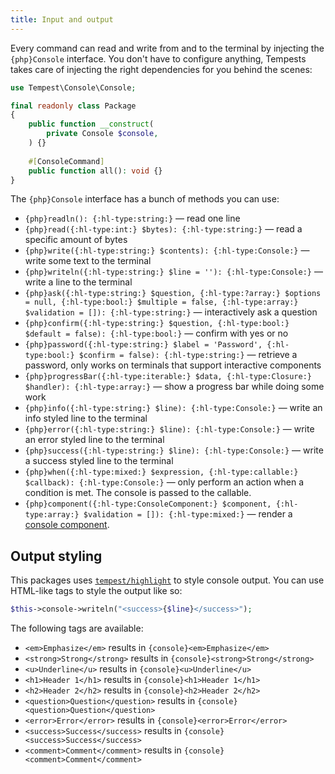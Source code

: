 ```yaml
---
title: Input and output
---
```


Every command can read and write from and to the terminal by injecting the `{php}Console` interface. You don't have to configure anything, Tempests takes care of injecting the right dependencies for you behind the scenes:

```php
use Tempest\Console\Console;

final readonly class Package
{
    public function __construct(
        private Console $console,
    ) {}
    
    #[ConsoleCommand]
    public function all(): void {}
}
```

The `{php}Console` interface has a bunch of methods you can use:

- `{php}readln(): {:hl-type:string:}` — read one line
- `{php}read({:hl-type:int:} $bytes): {:hl-type:string:}` — read a specific amount of bytes
- `{php}write({:hl-type:string:} $contents): {:hl-type:Console:}` — write some text to the terminal
- `{php}writeln({:hl-type:string:} $line = ''): {:hl-type:Console:}` — write a line to the terminal
- `{php}ask({:hl-type:string:} $question, {:hl-type:?array:} $options = null, {:hl-type:bool:} $multiple = false, {:hl-type:array:} $validation = []): {:hl-type:string:}` — interactively ask a question
- `{php}confirm({:hl-type:string:} $question, {:hl-type:bool:} $default = false): {:hl-type:bool:}` — confirm with yes or no
- `{php}password({:hl-type:string:} $label = 'Password', {:hl-type:bool:} $confirm = false): {:hl-type:string:}` — retrieve a password, only works on terminals that support interactive components
- `{php}progressBar({:hl-type:iterable:} $data, {:hl-type:Closure:} $handler): {:hl-type:array:}` — show a progress bar while doing some work
- `{php}info({:hl-type:string:} $line): {:hl-type:Console:}` — write an info styled line to the terminal
- `{php}error({:hl-type:string:} $line): {:hl-type:Console:}` — write an error styled line to the terminal
- `{php}success({:hl-type:string:} $line): {:hl-type:Console:}` — write a success styled line to the terminal
- `{php}when({:hl-type:mixed:} $expression, {:hl-type:callable:} $callback): {:hl-type:Console:}` — only perform an action when a condition is met. The console is passed to the callable.
- `{php}component({:hl-type:ConsoleComponent:} $component, {:hl-type:array:} $validation = []): {:hl-type:mixed:}` — render a [console component](/console/04-components).

## Output styling

This packages uses [`tempest/highlight`](https://github.com/tempestphp/highlight) to style console output. You can use HTML-like tags to style the output like so:

```php
$this->console->writeln("<success>{$line}</success>");
```

The following tags are available:

- `<em>Emphasize</em>` results in `{console}<em>Emphasize</em>`
- `<strong>Strong</strong>` results in `{console}<strong>Strong</strong>`
- `<u>Underline</u>` results in `{console}<u>Underline</u>`
- `<h1>Header 1</h1>` results in `{console}<h1>Header 1</h1>`
- `<h2>Header 2</h2>` results in `{console}<h2>Header 2</h2>`
- `<question>Question</question>` results in `{console}<question>Question</question>`
- `<error>Error</error>` results in `{console}<error>Error</error>`
- `<success>Success</success>` results in `{console}<success>Success</success>`
- `<comment>Comment</comment>` results in `{console}<comment>Comment</comment>`